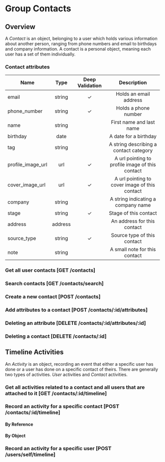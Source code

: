 # Group Contacts

## Overview
A _Contact_ is an object, belonging to a user which holds various information about another person, ranging
from phone numbers and email to birthdays and company information. A contact is a personal object, meaning
each user has a set of them individually.

### Contact attributes
Name                  | Type            | Deep Validation | Description
--------------------- | :-------------: | :--------------:| :----------:
email                 |    string       |       ✓         | Holds an email address
phone_number          |    string       |       ✓         | Holds a phone number
name                  |    string       |                 | First name and last name
birthday              |    date         |                 | A date for a birthday
tag                   |    string       |                 | A string describing a contact category
profile_image_url     |    url          |       ✓         | A url pointing to profile image of this contact
cover_image_url       |    url          |       ✓         | A url pointing to cover image of this contact
company               |    string       |                 | A string indicating a company name
stage                 |    string       |       ✓         | Stage of this contact
address               |    address      |                 | An address for this contact
source_type           |    string       |       ✓         | Source type of this contact
note                  |    string       |                 | A small note for this contact

### Get all user contacts [GET /contacts]
<!-- include(tests/contact/getContacts.md) -->

### Search contacts [GET /contacts/search]
<!-- include(tests/contact/search.md) -->

### Create a new contact [POST /contacts]
<!-- include(tests/contact/create.md) -->

### Add attributes to a contact [POST /contacts/:id/attributes]
<!-- include(tests/contact/addAttribute.md) -->

### Deleting an attribute [DELETE /contacts/:id/attributes/:id]
<!-- include(tests/contact/removeAttribute.md) -->

### Deleting a contact [DELETE /contacts/:id]
<!-- include(tests/contact/deleteContact.md) -->

## Timeline Activities
An _Activity_ is an object, recording an event that either a specific user has done or a user has done on a specific contact of theirs. There are generally two types of activities. *User* activities and *Contact* activities.

### Get all activities related to a contact and all users that are attached to it [GET /contacts/:id/timeline]
<!-- include(tests/contact/getTimeline) -->

### Record an activity for a specific contact [POST /contacts/:id/timeline]

#### By Reference
<!-- include(tests/contact/addActivityReference.md) -->

#### By Object
<!-- include(tests/contact/addActivityObject.md) -->

### Record an activity for a specific user [POST /users/self/timeline]
<!-- include(tests/contact/)

